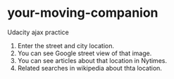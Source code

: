 # your-moving-companion
Udacity ajax practice

1) Enter the street and city location.
2) You can see Google street view of that image.
3) You can see articles about that location in Nytimes.
4) Related searches in wikipedia about thta location.
